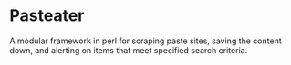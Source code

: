 Pasteater
=========

A modular framework in perl for scraping paste sites, saving the content down, and alerting on items that meet specified search criteria.
